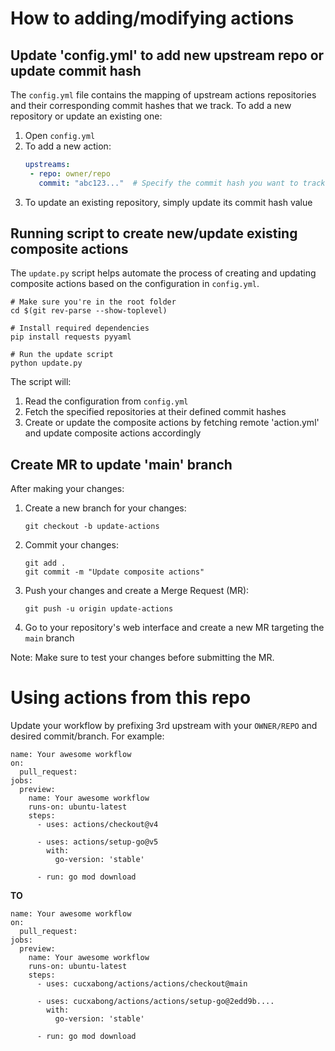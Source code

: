 # How to adding/modifying actions
## Update 'config.yml' to add new upstream repo or update commit hash

The `config.yml` file contains the mapping of upstream actions repositories and their corresponding commit hashes that we track. To add a new repository or update an existing one:

1. Open `config.yml`
2. To add a new action:
   ```yaml
   upstreams:
    - repo: owner/repo
      commit: "abc123..."  # Specify the commit hash you want to track
   ```
3. To update an existing repository, simply update its commit hash value


## Running script to create new/update existing composite actions

The `update.py` script helps automate the process of creating and updating composite actions based on the configuration in `config.yml`.

```shell
# Make sure you're in the root folder
cd $(git rev-parse --show-toplevel)

# Install required dependencies
pip install requests pyyaml

# Run the update script
python update.py
```

The script will:
1. Read the configuration from `config.yml`
2. Fetch the specified repositories at their defined commit hashes
3. Create or update the composite actions by fetching remote 'action.yml' and update composite actions accordingly


## Create MR to update 'main' branch

After making your changes:

1. Create a new branch for your changes:
   ```shell
   git checkout -b update-actions
   ```

2. Commit your changes:
   ```shell
   git add .
   git commit -m "Update composite actions"
   ```

3. Push your changes and create a Merge Request (MR):
   ```shell
   git push -u origin update-actions
   ```

4. Go to your repository's web interface and create a new MR targeting the `main` branch

Note: Make sure to test your changes before submitting the MR.


# Using actions from this repo

Update your workflow by prefixing 3rd upstream with your `OWNER/REPO` and desired commit/branch. For example:
```shell
name: Your awesome workflow
on:
  pull_request:
jobs:
  preview:
    name: Your awesome workflow
    runs-on: ubuntu-latest
    steps:
      - uses: actions/checkout@v4

      - uses: actions/setup-go@v5
        with:
          go-version: 'stable'

      - run: go mod download
```

**TO**
```shell
name: Your awesome workflow
on:
  pull_request:
jobs:
  preview:
    name: Your awesome workflow
    runs-on: ubuntu-latest
    steps:
      - uses: cucxabong/actions/actions/checkout@main

      - uses: cucxabong/actions/actions/setup-go@2edd9b....
        with:
          go-version: 'stable'

      - run: go mod download
```
